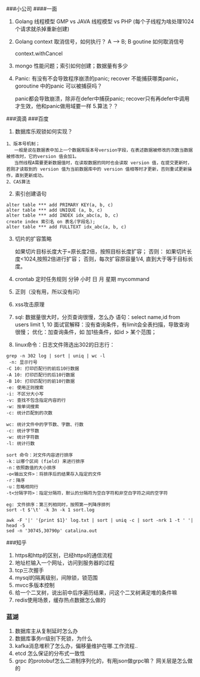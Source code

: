 ###小公司
####一面
1. Golang 线程模型 GMP  vs JAVA 线程模型 vs PHP (每个子线程为啥处理1024个请求就杀掉重新创建)
2. Golang context 取消信号，如何执行？ A —> B;  B goutine 如何取消信号


    context.withCancel
3. mongo 性能问题；索引如何创建；数据量有多少
4. Panic: 有没有不会导致程序崩溃的panic; recover 不能捕获哪类panic， goroutine 中的panic 可以被捕获吗？
   

    panic都会导致崩溃，除非在defer中捕获panic; recover只有再defer中调用才生效，他和panic做用域要一样
5.算法？？

###滴滴
###百度
1. 数据库乐观锁如何实现？
```bigquery
1、版本号机制；
   一般是说在数据表中加上一个数据库版本号version字段，在表述数据被修改的次数当数据被修改时，它的version 值会加1。
   当然线程A需要更新数据值时，在读取数据的同时也会读取 version 值，在提交更新时，若刚才读取到的 version 值为当前数据库中的 version 值相等时才更新，否则重试更新操作，直到更新成功。
2、CAS算法

```

2. 索引创建语句
```bigquery
alter table *** add PRIMARY KEY(a, b, c)
alter table *** add UNIQUE (a, b, c)
alter table *** add INDEX idx_abc(a, b, c)
create index 索引名 on 表名(字段名);
alter table *** add FULLTEXT idx_abc(a, b, c)
```
3. 切片的扩容策略

   如果切片目标长度大于=原长度2倍，按照目标长度扩容；
   否则：
   如果切片长度<1024,按照2倍进行扩容；
   否则，每次扩容原容量1/4, 直到大于等于目标长度。

4. crontab 定时任务规则
   分钟 小时 日 月 星期 mycommand

5. 正则（没有用，所以没有问）
6. xss攻击原理
7. sql: 数据量很大时，分页查询很慢，怎么办
   语句：select name,id from users limit 1, 10
   面试官解释：没有查询条件，有limit会全表扫描，导致查询很慢；
   优化：加查询条件，如 加1些条件，如id > 某个范围；

8. linux命令：日志文件筛选出302的日志行：
``` 
grep -n 302 log | sort | uniq | wc -l
 -n: 显示行号
-C 10: 打印匹配行的前后10行数据
-A 10: 打印匹配行的后10行数据
-B 10: 打印匹配行的前10行数据
-e: 使用正则搜索
-i: 不区分大小写
-v: 查找不包含指定内容的行
-w: 按单词搜索
-c: 统计匹配到的次数

wc: 统计文件中的字节数、字数、行数
-c: 统计字节数
-w: 统计字符数
-l: 统计行数

sort 命令：对文件内容进行排序
-k：以哪个区间 (field) 来进行排序
-n：依照数值的大小排序
-o<输出文件>：将排序后的结果存入指定的文件
-r：降序
-u：忽略相同行
-t<分隔字符>：指定分隔符，默认的分隔符为空白字符和非空白字符之间的空字符

eg: 文件排序：第三列相同时，按照第一列降序排列
sort -t $'\t' -k 3n -k 1 sort.log

awk -F '|' '{print $1}' log.txt | sort | uniq -c | sort -nrk 1 -t ' '| head -5
sed -n '30745,30790p' catalina.out
```
###知乎
1. https和http的区别，已经https的通信流程
2. 地址栏输入一个网址，访问到服务器的过程
3. tcp三次握手
4. mysql的隔离级别，间隙锁，锁范围
5. mvcc多版本控制
6. 给一个二叉树，说出前中后序遍历结果，问这个二叉树满足堆的条件嘛
7. redis使用场景，缓存热点数据怎么做的
### 蓝湖
1. 数据库主从复制延时怎么办
2. 数据库事务rr级别下死锁，为什么
3. kafka消息堆积了怎么办，偏移量维护在哪.工作流程..
4. etcd 怎么保证的分布式一致性
5. grpc 的protobuf怎么二进制序列化的，有用json做grpc嘛？ 网关层是怎么做的